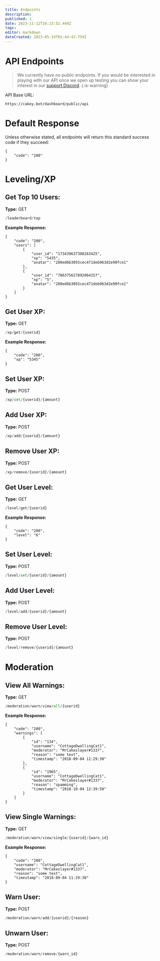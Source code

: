 ```yaml
---
title: Endpoints
description: 
published: 1
date: 2023-11-12T16:23:52.440Z
tags: 
editor: markdown
dateCreated: 2023-05-19T05:44:43.759Z
---
```


# API Endpoints
> We currently have no public endpoints. If you would be interested in playing with our API once we open up testing you can show your interest in our [support Discord](https://cakey.bot/discord).
{.is-warning}

API Base URL:
```
https://cakey.bot/dashboard/public/api
```

# Default Response
Unless otherwise stated, all endpoints will return this standard success code if they succeed:
```
{
	"code": "200"
}
```

# Leveling/XP
## Get Top 10 Users:
**Type:** GET
```py
/leaderboard/top
```

**Example Response:**
```
{
	"code": "200",
	"users": [
		{
			"user_id": "173439637388263425",
			"xp": "5435",
			"avatar": "280ed6b3055cec471deb963d2e90fce1"
		},
		{
			"user_id": "786375627892064257",
			"xp": "5",
			"avatar": "280ed6b3055cec471deb963d2e90fce1"
		}
	]
}
```

## Get User XP:
**Type:** GET
```py
/xp/get/{userid}
```

**Example Response:**
```
{
	"code": "200",
	"xp": "5345"
}
```

## Set User XP:
**Type:** POST
```py
/xp/set/{userid}/{amount}
```

## Add User XP:
**Type:** POST
```py
/xp/add/{userid}/{amount}
```

## Remove User XP:
**Type:** POST
```py
/xp/remove/{userid}/{amount}
```

## Get User Level:
**Type:** GET
```py
/level/get/{userid}
```

**Example Response:**
```
{
	"code": "200",
	"level": "6"
}
```

## Set User Level:
**Type:** POST
```py
/level/set/{userid}/{amount}
```

## Add User Level:
**Type:** POST
```py
/level/add/{userid}/{amount}
```

## Remove User Level:
**Type:** POST
```py
/level/remove/{userid}/{amount}
```

# Moderation

## View All Warnings:
**Type:** GET
```py
/moderation/warn/view/all/{userid}
```

**Example Response:**
```
{
	"code": "200",
	"warnings": [
		{
			"id": "134",
			"username": "CottageDwellingCat1",
			"moderator": "MrCakeslayer#1337",
			"reason": "some text",
			"timestamp": "2018-09-04 11:29:30"
		},
		{
			"id": "1965",
			"username": "CottageDwellingCat1",
			"moderator": "MrCakeslayer#1337",
			"reason": "spamming",
			"timestamp": "2018-10-04 12:39:50"
		}
	]
}
```

## View Single Warnings:
**Type:** GET
```py
/moderation/warn/view/single/{userid}/{warn_id}
```

**Example Response:**
```
{
	"code": "200",
	"username": "CottageDwellingCat1",
	"moderator": "MrCakeslayer#1337",
	"reason": "some text",
	"timestamp": "2018-09-04 11:29:30"
}
```

## Warn User:
**Type:** POST
```py
/moderation/warn/add/{userid}/{reason}
```

## Unwarn User:
**Type:** POST
```py
/moderation/warn/remove/{warn_id}
```
